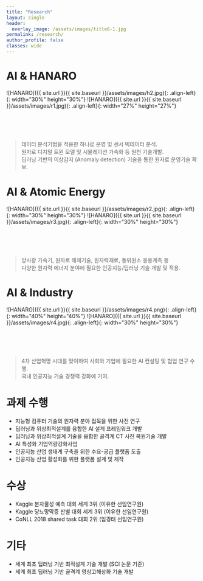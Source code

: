 ```yaml
---
title: "Research"
layout: single
header:
  overlay_image: /assets/images/title6-1.jpg
permalink: /research/
author_profile: false
classes: wide
---
```


# AI & HANARO
![HANARO]({{ site.url }}{{ site.baseurl }}/assets/images/h2.jpg){: .align-left}{: width="30%" height="30%"} 
![HANARO]({{ site.url }}{{ site.baseurl }}/assets/images/r1.jpg){: .align-left}{: width="27%" height="27%"} 
<br><br><br><br><br>

> 데이터 분석기법을 적용한 하나로 운영 및 센서 빅데이터 분석. <br>
> 원자로 디지털 트윈 모델 및 시뮬레이션 가속화 등 원천 기술개발. <br>
> 딥러닝 기반의 이상감지 (Anomaly detection) 기술을 통한 원자로 운영기술 확보. <br>

# AI & Atomic Energy 
![HANARO]({{ site.url }}{{ site.baseurl }}/assets/images/r2.jpg){: .align-left}{: width="30%" height="30%"} 
![HANARO]({{ site.url }}{{ site.baseurl }}/assets/images/r3.jpg){: .align-left}{: width="30%" height="30%"} 
<br><br><br><br><br>

> 방사광 가속기, 원자로 해체기술, 원자력재료, 동위원소 응용계측 등 <br> 
> 다양한 원자력 에너지 분야에 필요한 인공지능/딥러닝 기술 개발 및 적용. <br>

# AI & Industry
![HANARO]({{ site.url }}{{ site.baseurl }}/assets/images/r4.png){: .align-left}{: width="40%" height="40%"} 
![HANARO]({{ site.url }}{{ site.baseurl }}/assets/images/r4.jpg){: .align-left}{: width="30%" height="30%"} 
<br><br><br><br><br>

> 4차 산업혁명 시대를 맞이하여 사회와 기업에 필요한 AI 컨설팅 및 협업 연구 수행. <br>
> 국내 인공지능 기술 경쟁력 강화에 기여. <br>
  
# 과제 수행 
 - 지능형 컴퓨터 기술의 원자력 분야 접목을 위한 사전 연구
 - 딥러닝과 위상최적설계를 융합한 AI 설계 프레임워크 개발
 - 딥러닝과 위상최적설계 기술을 융합한 골격계 CT 사진 복원기술 개발 
 - AI 특성화 기업역량강화사업
 - 인공지능 산업 생태계 구축을 위한 수요-공급 플랫폼 도출
 - 인공지능 산업 활성화를 위한 플랫폼 설계 및 제작

# 수상
 - Kaggle 분자물성 예측 대회 세계 3위 (이유한 선임연구원) 
 - Kaggle 당뇨망막증 판별 대회 세계 3위 (이유한 선임연구원)
 - CoNLL 2018 shared task 대회 2위 (임경태 선임연구원)

# 기타
 - 세계 최초 딥러닝 기반 최적설계 기술 개발 (SCI 논문 기준)
 - 세계 최초 딥러닝 기반 골격계 영상고해상화 기술 개발
